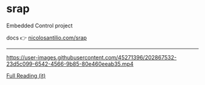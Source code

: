 # srap
Embedded Control project

docs 👉 [nicolosantilio.com/srap](https://nicolosantilio.com/srap)

---

https://user-images.githubusercontent.com/45271396/202867532-23d5c099-6542-4566-9b85-80e460eeab35.mp4

[Full Reading (it)](Relazione%20SRAP.pdf)
